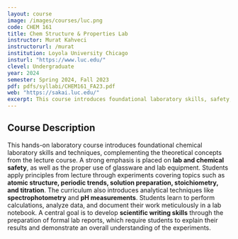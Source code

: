 ```yaml
---
layout: course
image: /images/courses/luc.png
code: CHEM 161
title: Chem Structure & Properties Lab
instructor: Murat Kahveci
instructorurl: /murat
institution: Loyola University Chicago
insturl: "https://www.luc.edu/"
clevel: Undergraduate
year: 2024
semester: Spring 2024, Fall 2023
pdf: pdfs/syllabi/CHEM161_FA23.pdf
web: "https://sakai.luc.edu/"
excerpt: This course introduces foundational laboratory skills, safety, and techniques, allowing students to apply chemical principles from lecture through hands-on experiments.
---
```


## Course Description
This hands-on laboratory course introduces foundational chemical laboratory skills and techniques, complementing the theoretical concepts from the lecture course. A strong emphasis is placed on **lab and chemical safety**, as well as the proper use of glassware and lab equipment. Students apply principles from lecture through experiments covering topics such as **atomic structure, periodic trends, solution preparation, stoichiometry, and titration**. The curriculum also introduces analytical techniques like **spectrophotometry** and **pH measurements**. Students learn to perform calculations, analyze data, and document their work meticulously in a lab notebook. A central goal is to develop **scientific writing skills** through the preparation of formal lab reports, which require students to explain their results and demonstrate an overall understanding of the experiments.
